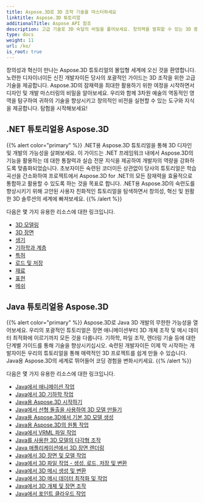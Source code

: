 ```yaml
---
title: Aspose.3D로 3D 조작 기술을 마스터하세요
linktitle: Aspose.3D 튜토리얼
additionalTitle: Aspose API 참조
description: 고급 기술로 3D 숙달의 비밀을 풀어보세요. 창의력을 발휘할 수 있는 3D 종합 가이드를 통해 디자인 및 개발 기술을 향상하세요.
type: docs
weight: 11
url: /ko/
is_root: true
---
```


창의성과 혁신이 만나는 Aspose.3D 튜토리얼의 몰입형 세계에 오신 것을 환영합니다. 노련한 디자이너이든 신진 개발자이든 당사의 포괄적인 가이드는 3D 조작을 위한 고급 기술을 제공합니다. Aspose.3D의 잠재력을 최대한 활용하기 위한 여정을 시작하면서 디자인 및 개발 마스터링의 비밀을 알아보세요. 우리와 함께 3차원 예술의 역동적인 영역을 탐구하여 귀하의 기술을 향상시키고 창의적인 비전을 실현할 수 있는 도구와 지식을 제공합니다. 탐험을 시작해보세요!

## .NET 튜토리얼용 Aspose.3D
{{% alert color="primary" %}}
.NET용 Aspose.3D 튜토리얼을 통해 3D 디자인 및 개발의 가능성을 살펴보세요. 이 가이드는 .NET 프레임워크 내에서 Aspose.3D의 기능을 활용하는 데 대한 통찰력과 실습 전문 지식을 제공하여 개발자의 역량을 강화하도록 맞춤화되었습니다. 초보자이든 숙련된 코더이든 상관없이 당사의 튜토리얼은 학습 곡선을 간소화하여 프로젝트에서 Aspose.3D for .NET의 모든 잠재력을 효율적으로 통합하고 활용할 수 있도록 하는 것을 목표로 합니다. .NET용 Aspose.3D의 숙련도를 향상시키기 위해 고안된 사용자 친화적인 튜토리얼을 탐색하면서 창의성, 혁신 및 원활한 3D 솔루션의 세계에 빠져보세요.
{{% /alert %}}

다음은 몇 가지 유용한 리소스에 대한 링크입니다.
 
- [3D 모델링](./net/3d-modeling/)
- [3D 장면](./net/3d-scene/)
- [생기](./net/animation/)
- [기하학과 계층](./net/geometry-and-hierarchy/)
- [특허](./net/license/)
- [로드 및 저장](./net/loading-and-saving/)
- [재료](./net/materials/)
- [표현](./net/rendering/)
- [메쉬](./net/meshes/)

## Java 튜토리얼용 Aspose.3D
{{% alert color="primary" %}}
Aspose.3D로 Java 3D 개발의 무한한 가능성을 열어보세요. 우리의 포괄적인 튜토리얼은 장면 애니메이션부터 3D 개체 조작 및 메시 데이터 최적화에 이르기까지 모든 것을 다룹니다. 기하학, 파일 조작, 렌더링 기술 등에 대한 단계별 가이드를 통해 기술을 향상시키십시오. 숙련된 개발자이든 이제 막 시작하는 개발자이든 우리의 튜토리얼을 통해 매력적인 3D 프로젝트를 쉽게 만들 수 있습니다. Java용 Aspose.3D의 세계로 뛰어들어 코딩 경험을 변화시키세요.
{{% /alert %}}

다음은 몇 가지 유용한 리소스에 대한 링크입니다.

- [Java에서 애니메이션 작업](./java/animations/)
- [Java에서 3D 기하학 작업](./java/geometry/)
- [Java용 Aspose.3D 시작하기](./java/licensing/)
- [Java에서 선형 돌출을 사용하여 3D 모델 만들기](./java/linear-extrusion/)
- [Java용 Aspose.3D에서 기본 3D 모델 생성](./java/primitive-3d-models/)
- [Java용 Aspose.3D의 원통 작업](./java/cylinders/)
- [Java에서 VRML 파일 작업](./java/vrml-files/)
- [Java를 사용한 3D 모델의 다각형 조작](./java/polygon/)
- [Java 애플리케이션에서 3D 장면 렌더링](./java/rendering-3d-scenes/)
- [Java에서 3D 장면 및 모델 작업](./java/3d-scenes-and-models/)
- [Java에서 3D 파일 작업 - 생성, 로드, 저장 및 변환](./java/load-and-save/)
- [Java에서 3D 메시 생성 및 변환](./java/transforming-3d-meshes/)
- [Java에서 3D 메시 데이터 최적화 및 작업](./java/3d-mesh-data/)
- [Java에서 3D 개체 및 장면 조작](./java/3d-objects-and-scenes/)
- [Java에서 포인트 클라우드 작업](./java/point-clouds/)